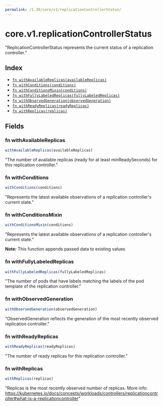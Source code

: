 ```yaml
---
permalink: /1.30/core/v1/replicationControllerStatus/
---
```


# core.v1.replicationControllerStatus

"ReplicationControllerStatus represents the current status of a replication controller."

## Index

* [`fn withAvailableReplicas(availableReplicas)`](#fn-withavailablereplicas)
* [`fn withConditions(conditions)`](#fn-withconditions)
* [`fn withConditionsMixin(conditions)`](#fn-withconditionsmixin)
* [`fn withFullyLabeledReplicas(fullyLabeledReplicas)`](#fn-withfullylabeledreplicas)
* [`fn withObservedGeneration(observedGeneration)`](#fn-withobservedgeneration)
* [`fn withReadyReplicas(readyReplicas)`](#fn-withreadyreplicas)
* [`fn withReplicas(replicas)`](#fn-withreplicas)

## Fields

### fn withAvailableReplicas

```ts
withAvailableReplicas(availableReplicas)
```

"The number of available replicas (ready for at least minReadySeconds) for this replication controller."

### fn withConditions

```ts
withConditions(conditions)
```

"Represents the latest available observations of a replication controller's current state."

### fn withConditionsMixin

```ts
withConditionsMixin(conditions)
```

"Represents the latest available observations of a replication controller's current state."

**Note:** This function appends passed data to existing values

### fn withFullyLabeledReplicas

```ts
withFullyLabeledReplicas(fullyLabeledReplicas)
```

"The number of pods that have labels matching the labels of the pod template of the replication controller."

### fn withObservedGeneration

```ts
withObservedGeneration(observedGeneration)
```

"ObservedGeneration reflects the generation of the most recently observed replication controller."

### fn withReadyReplicas

```ts
withReadyReplicas(readyReplicas)
```

"The number of ready replicas for this replication controller."

### fn withReplicas

```ts
withReplicas(replicas)
```

"Replicas is the most recently observed number of replicas. More info: https://kubernetes.io/docs/concepts/workloads/controllers/replicationcontroller#what-is-a-replicationcontroller"